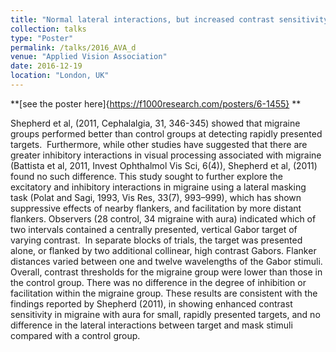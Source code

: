 ```yaml
---
title: "Normal lateral interactions, but increased contrast sensitivity, in migraine with aura."
collection: talks
type: "Poster"
permalink: /talks/2016_AVA_d
venue: "Applied Vision Association"
date: 2016-12-19
location: "London, UK"
---
```


**[see the poster here]{https://f1000research.com/posters/6-1455} **

Shepherd et al, (2011, Cephalalgia, 31, 346-345) showed that migraine groups performed better than control groups at detecting rapidly presented targets.  Furthermore, while other studies have suggested that there are greater inhibitory interactions in visual processing associated with migraine (Battista et al, 2011, Invest Ophthalmol Vis Sci, 6(4)), Shepherd et al, (2011) found no such difference. This study sought to further explore the excitatory and inhibitory interactions in migraine using a lateral masking task (Polat and Sagi, 1993, Vis Res, 33(7), 993–999), which has shown suppressive effects of nearby flankers, and facilitation by more distant flankers. Observers (28 control, 34 migraine with aura) indicated which of two intervals contained a centrally presented, vertical Gabor target of varying contrast.  In separate blocks of trials, the target was presented alone, or flanked by two additional collinear, high contrast Gabors. Flanker distances varied between one and twelve wavelengths of the Gabor stimuli. Overall, contrast thresholds for the migraine group were lower than those in the control group. There was no difference in the degree of inhibition or facilitation within the migraine group. These results are consistent with the findings reported by Shepherd (2011), in showing enhanced contrast sensitivity in migraine with aura for small, rapidly presented targets, and no difference in the lateral interactions between target and mask stimuli compared with a control group.
